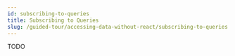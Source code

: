 ```yaml
---
id: subscribing-to-queries
title: Subscribing to Queries
slug: /guided-tour/accessing-data-without-react/subscribing-to-queries
---
```

TODO

